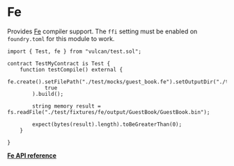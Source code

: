 # Fe

Provides [Fe](https://fe-lang.org/) compiler support. The `ffi` setting must be enabled on `foundry.toml` for this module
to work.

```solidity
import { Test, fe } from "vulcan/test.sol";

contract TestMyContract is Test {
    function testCompile() external {
        fe.create().setFilePath("./test/mocks/guest_book.fe").setOutputDir("./test/fixtures/fe/output").setOverwrite(
            true
        ).build();

        string memory result = fs.readFile("./test/fixtures/fe/output/GuestBook/GuestBook.bin");

        expect(bytes(result).length).toBeGreaterThan(0);
    }

}
```
[**Fe API reference**](../reference/modules/fe.md)

